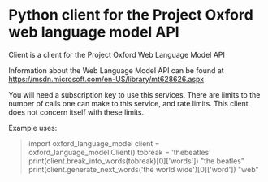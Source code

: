 # Python client for the Project Oxford web language model API 

Client is a client for the Project Oxford Web Language Model API

Information about the Web Language Model API can be found at 
https://msdn.microsoft.com/en-US/library/mt628626.aspx
    
You will need a subscription key to use this services. There are limits to 
the number of calls one can make to this service, and rate limits. This client 
does not concern itself with these limits.

Example uses:

   > import oxford_language_model
   > client = oxford_language_model.Client()
   > tobreak = 'thebeatles'
   > print(client.break_into_words(tobreak)[0]['words'])
   "the beatles"
   > print(client.generate_next_words('the world wide')[0]['word'])
   "web"
